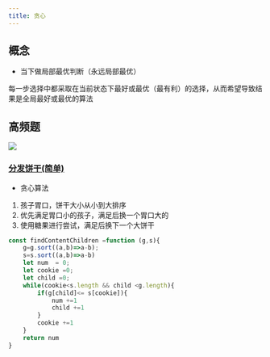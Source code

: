 ```yaml
---
title: 贪心
---
```


## 概念

- 当下做局部最优判断（永远局部最优）

每一步选择中都采取在当前状态下最好或最优（最有利）的选择，从而希望导致结果是全局最好或最优的算法

## 高频题

![](https://vp-blog-img.oss-cn-shanghai.aliyuncs.com/2021/algorithm/leetcode/%E8%B4%AA%E5%BF%83.png)

### [分发饼干(简单)](https://leetcode-cn.com/problems/assign-cookies/)

- 贪心算法

1. 孩子胃口，饼干大小从小到大排序
2. 优先满足胃口小的孩子，满足后换一个胃口大的
3. 使用糖果进行尝试，满足后换下一个大饼干

```js
const findContentChildren =function (g,s){
    g=g.sort((a,b)=>a-b);
    s=s.sort((a,b)=>a-b)
    let num  = 0;
    let cookie =0;
    let child =0;
    while(cookie<s.length && child <g.length){
        if(g[child]<= s[cookie]){
            num +=1
            child +=1
        }
        cookie +=1
    }
    return num
}

```
